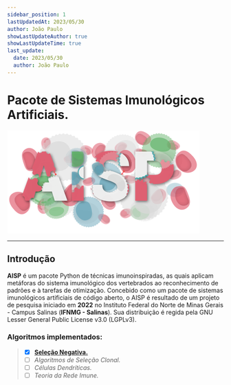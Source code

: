 ```yaml
---
sidebar_position: 1
lastUpdatedAt: 2023/05/30
author: João Paulo
showLastUpdateAuthor: true
showLastUpdateTime: true
last_update:
  date: 2023/05/30
  author: João Paulo
---
```


# Pacote de Sistemas Imunológicos Artificiais.
<div style={{ display: "flex", justifyContent: "center", alignItems: "center", margin: "auto" }}>

![](./assets/logo.svg)  

</div>

---

## Introdução

**AISP** é um pacote Python de técnicas imunoinspiradas, as quais aplicam metáforas do sistema imunológico dos vertebrados ao reconhecimento de padrões e à tarefas de otimização. Concebido como um pacote de sistemas imunológicos artificiais de código aberto, o AISP é resultado de um projeto de pesquisa iniciado em **2022** no Instituto Federal do Norte de Minas Gerais - Campus Salinas (**IFNMG - Salinas**). Sua distribuição é regida pela GNU Lesser General Public License v3.0 (LGPLv3).

### Algoritmos implementados:

> - [x] [**Seleção Negativa.**](/docs/aisp-techniques/Negative%20Selection/)
> - [ ] *Algoritmos de Seleção Clonal.*
> - [ ] *Células Dendríticas.*
> - [ ] *Teoria da Rede Imune.*
